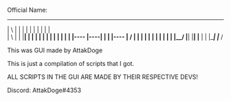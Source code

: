Official Name:
 __      ____      ____      ____                             ___
|  \    |    |    |    |    |            |    |    |    |    |    \
|   \   |    |    |____|    |            |    |    |    |    |    |
|   |   |    |         |    |----        |----|    |    |    |----
|   /   |    |    |    |    |            |    |    |    |    |    |
|__/    |____|    |____|    |____        |    |    |____|    |___ /


This was GUI made by AttakDoge

This is just a compilation of scripts that I got.

ALL SCRIPTS IN THE GUI ARE MADE BY THEIR RESPECTIVE DEVS!

Discord: AttakDoge#4353